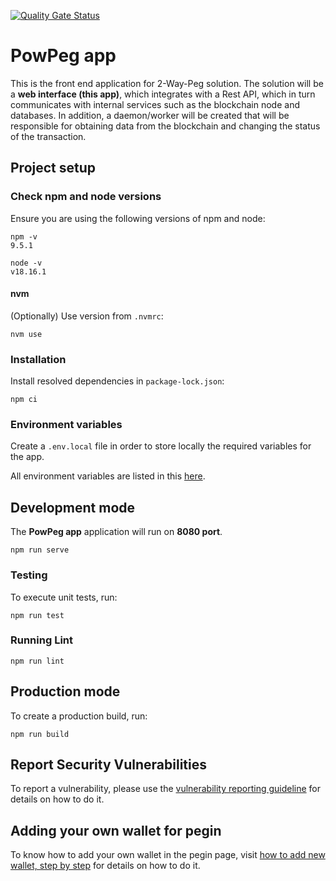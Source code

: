 [![Quality Gate Status](https://sonarcloud.io/api/project_badges/measure?project=rsksmart_2wp-app&metric=alert_status)](https://sonarcloud.io/summary/new_code?id=rsksmart_2wp-app)

# PowPeg app
This is the front end application for 2-Way-Peg solution.
The solution will be a **web interface (this app)**, which integrates with a Rest API, which in turn communicates with internal services such as the blockchain node and databases. In addition, a daemon/worker will be created that will be responsible for obtaining data from the blockchain and changing the status of the transaction.

## Project setup

### Check npm and node versions
Ensure you are using the following versions of npm and node:
```
npm -v
9.5.1
```
```
node -v
v18.16.1
```
#### nvm
(Optionally) Use version from `.nvmrc`:
```
nvm use
```
### Installation
Install resolved dependencies in `package-lock.json`:
```
npm ci
```
### Environment variables
Create a `.env.local` file in order to store locally the required variables for the app.

All environment variables are listed in this [here](./ENV_VARIABLES.md).

## Development mode
The **PowPeg app** application will run on **8080 port**.

```
npm run serve
```

### Testing
To execute unit tests, run:
```
npm run test
```

### Running Lint
```
npm run lint 
```

## Production mode
To create a production build, run:
```
npm run build
```

## Report Security Vulnerabilities

To report a vulnerability, please use the [vulnerability reporting guideline](./SECURITY.md) for details on how to do it.

## Adding your own wallet for pegin

To know how to add your own wallet in the pegin page, visit [how to add new wallet, step by step](./WALLET.md) for details on how to do it.
